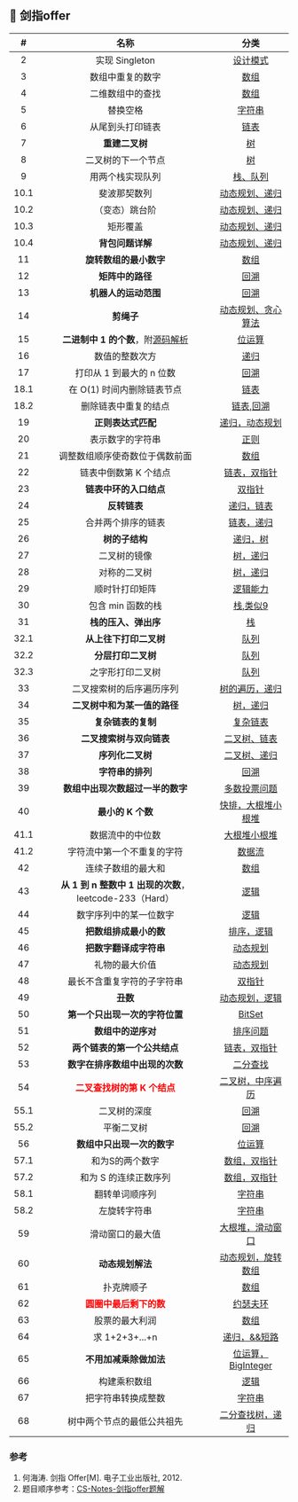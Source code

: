 
## :book: 剑指offer
|  #   |                  名称                   |        分类         |
| :--: | :--------------------------------------: | :-----------------------: |
| 2 | 实现 Singleton | [设计模式](./Solution2.java) |
| 3 | 数组中重复的数字|[数组](./Solution3.java)|
| 4 | 二维数组中的查找| [数组](./Solution4.java)|
| 5 | 替换空格 | [字符串](./Solution5.java)|
| 6 | 从尾到头打印链表 | [链表](./Solution6.java)|
| 7 | **重建二叉树** | [树](./Solution7.java)|
| 8 | 二叉树的下一个节点 | [树](./Solution8.java)|
| 9 | 用两个栈实现队列 | [栈、队列](./Solution9.java)|
| 10.1 | 斐波那契数列 | [动态规划、递归](./Solution10_1.java)|
| 10.2 | （变态）跳台阶 | [动态规划、递归](./Solution10_2.java)|
| 10.3 | 矩形覆盖 | [动态规划、递归](./Solution10_3.java)|
| 10.4 | **背包问题详解** | [动态规划、递归](./Solution10_4.java)|
| 11 | **旋转数组的最小数字** | [数组](./Solution11.java)|
| 12 | **矩阵中的路径** | [回溯](./Solution12.java)|
| 13 | **机器人的运动范围** | [回溯](./Solution13.java)|
| 14 | **剪绳子** | [动态规划、贪心算法](./Solution14.java)|
| 15 | **二进制中 1 的个数**，附[源码解析](https://blog.csdn.net/zhouzipeng000/article/details/56676885) | [位运算](./Solution15.java)|
| 16 | 数值的整数次方 | [递归](./Solution16.java)|
| 17 | 打印从 1 到最大的 n 位数 | [回溯](./Solution17.java)|
| 18.1 | 在 O(1) 时间内删除链表节点 | [链表](./Solution18_1.java)|
| 18.2 | 删除链表中重复的结点 | [链表,回溯](./Solution18_2.java)|
| 19 | **正则表达式匹配** | [递归，动态规划](./Solution19.java)|
| 20 | 表示数字的字符串 | [正则](./Solution20.java)|
| 21 | 调整数组顺序使奇数位于偶数前面 | [数组](./Solution21.java)|
| 22 | 链表中倒数第 K 个结点 | [链表，双指针](./Solution22.java)|
| 23 | **链表中环的入口结点** | [双指针](./Solution23.java)|
| 24 | **反转链表** | [递归，链表](./Solution24.java)|
| 25 | 合并两个排序的链表 | [链表，递归](./Solution25.java)|
| 26 | **树的子结构** | [递归，树](./Solution26.java)|
| 27 | 二叉树的镜像 | [树，递归](./Solution27.java)|
| 28 | 对称的二叉树 | [树，递归](./Solution28.java)|
| 29 | 顺时针打印矩阵 | [逻辑能力](./Solution29.java)|
| 30 | 包含 min 函数的栈 | [栈,类似9](./Solution30.java)|
| 31 | **栈的压入、弹出序** | [栈](./Solution31.java)|
| 32.1 | **从上往下打印二叉树** | [队列](./Solution32.java)|
| 32.2 | **分层打印二叉树** | [队列](./Solution32_2.java)|
| 32.3 | 之字形打印二叉树 | [队列](./Solution32_3.java)|
| 33 | 二叉搜索树的后序遍历序列 | [树的遍历，递归](./Solution33.java)|
| 34 | **二叉树中和为某一值的路径** | [树，递归](./Solution34.java)|
| 35 | **复杂链表的复制** | [复杂链表](./Solution35.java)|
| 36 | **二叉搜索树与双向链表** | [二叉树、链表](./Solution36.java)|
| 37 | **序列化二叉树** | [二叉树、递归](./Solution37.java)|
| 38 | **字符串的排列** | [回溯](./Solution38.java)|
| 39 | **数组中出现次数超过一半的数字** | [多数投票问题](./Solution39.java)|
| 40 | **最小的 K 个数** | [快排，大根堆小根堆](./Solution40.java)|
| 41.1 | 数据流中的中位数 | [大根堆小根堆](./Solution41_1.java)|
| 41.2 | 字符流中第一个不重复的字符 | [数据流](./Solution41_2.java)|
| 42 | 连续子数组的最大和 | [数组](./Solution42.java)|
| 43 | **从 1 到 n 整数中 1 出现的次数**，leetcode-233（Hard） | [逻辑](./Solution43.java)|
| 44 | 数字序列中的某一位数字 | [逻辑](./Solution44.java)|
| 45 | **把数组排成最小的数** | [排序，逻辑](./Solution45.java)|
| 46 | **把数字翻译成字符串** | [动态规划](./Solution46.java)|
| 47 | 礼物的最大价值 | [动态规划](./Solution47.java)|
| 48 | 最长不含重复字符的子字符串 | [双指针](./Solution48.java)|
| 49 | **丑数** | [动态规划，逻辑](./Solution49.java)|
| 50 | **第一个只出现一次的字符位置** | [BitSet](./Solution50.java)|
| 51 | **数组中的逆序对** | [排序问题](./Solution51.java)|
| 52 | **两个链表的第一个公共结点** | [链表，双指针](./Solution52.java)|
| 53 | **数字在排序数组中出现的次数** | [二分查找](./Solution53.java)|
| 54 | <font color="red">**二叉查找树的第 K 个结点**<font> | [二叉树，中序遍历](./Solution54.java)|
| 55.1 | 二叉树的深度 | [回溯](./Solution55_1.java)|
| 55.2 | 平衡二叉树 | [回溯](./Solution55_2.java)|
| 56 | **数组中只出现一次的数字** | [位运算](./Solution56.java)|
| 57.1 | 和为S的两个数字 | [数组，双指针](./Solution57_1.java)|
| 57.2 | 和为 S 的连续正数序列 | [数组，双指针](./Solution57_2.java)|
| 58.1 | 翻转单词顺序列 | [字符串](./Solution58_1.java)|
| 58.2 | 左旋转字符串 | [字符串](./Solution58_2.java)|
| 59 | 滑动窗口的最大值 | [大根堆，滑动窗口](./Solution59.java)|
| 60 | **动态规划解法** | [动态规划，旋转数组](./Solution60.java)|
| 61 | 扑克牌顺子 | [数组](./Solution61.java)|
| 62 | <font color="red">**圆圈中最后剩下的数**<font> | [约瑟夫环](./Solution54.java)|
| 63 | 股票的最大利润 | [数组](./Solution63.java)|
| 64 | 求 1+2+3+...+n | [递归，&&短路](./Solution64.java)|
| 65 | **不用加减乘除做加法** | [位运算，BigInteger](./Solution65.java)|
| 66 | 构建乘积数组 | [逻辑](./Solution66.java)|
| 67 | 把字符串转换成整数 | [字符串](./Solution67.java)|
| 68 | 树中两个节点的最低公共祖先 | [二分查找树，递归](./Solution68.java)|


### 参考
1. 何海涛. 剑指 Offer[M]. 电子工业出版社, 2012.
2. 题目顺序参考：[CS-Notes-剑指offer题解](https://github.com/CyC2018/CS-Notes/blob/master/docs/notes/%E5%89%91%E6%8C%87%20Offer%20%E9%A2%98%E8%A7%A3%20-%20%E7%9B%AE%E5%BD%95.md)
